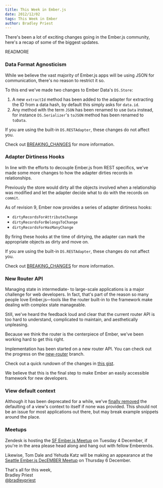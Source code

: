 ```yaml
---
title: This Week in Ember.js
date: 2012/12/02
tags: This Week in Ember
author: Bradley Priest
---
```


There's been a lot of exciting changes going in the Ember.js community, here's a recap of some of the biggest updates.

READMORE

### Data Format Agnosticism

While we believe the vast majority of Ember.js apps will be using JSON for
communication, there's no reason to restrict it so.

To this end we've made two changes to Ember Data's `DS.Store`:

  1. A new `extractId` method has been added to the adapter for extracting the
     ID from a data hash, by default this simply asks for `data.id`.
  2. Any method with the term `JSON` has been renamed to use `Data` instead,
     for instance `DS.Serializer`'s `toJSON` method has been renamed to `toData`.

If you are using the built-in `DS.RESTAdapter`, these changes do not affect you.

Check out [BREAKING_CHANGES](https://github.com/emberjs/data/blob/master/BREAKING_CHANGES.md)
for more information.

### Adapter Dirtiness Hooks

In line with the efforts to decouple Ember.js from REST specifics, we've made
some more changes to how the adapter dirties records in relationships.

Previously the store would dirty all the objects involved when a relationship was modified
and let the adapter decide what to do with the records on `commit`.

As of revision 9, Ember now provides a series of adapter dirtiness hooks:

* `dirtyRecordsForAttributeChange`
* `dirtyRecordsForBelongsToChange`
* `dirtyRecordsForHasManyChange`

By firing these hooks at the time of dirtying, the adapter can mark the
appropriate objects as dirty and move on.

If you are using the built-in `DS.RESTAdapter`, these changes do not affect you.

Check out [BREAKING_CHANGES](https://github.com/emberjs/data/blob/master/BREAKING_CHANGES.md)
for more information.

### New Router API

Managing state in intermediate- to large-scale applications is a major
challenge for web developers. In fact, that's part of the reason so many
people love Ember.js—tools like the router built-in to the framework
make dealing with complex state manageable.

Still, we've heard the feedback loud and clear that the current router
API is too hard to understand, complicated to maintain, and aesthetically
unpleasing.

Because we think the router is the centerpiece of Ember, we've been working hard to get this right.

Implementation has been started on a new router API. You can check out the progress on
the [new-router](https://github.com/emberjs/ember.js/tree/new-router) branch.

Check out a quick rundown of the changes in [this gist](https://gist.github.com/3981133).

We believe that this is the final step to make Ember an easily accessible
framework for new developers.

### View default context

Although it has been deprecated for a while, we've [finally removed](https://github.com/emberjs/ember.js/commit/ed38ab3777733597ac5abd33ce26c3edeb2d7d13)
the defaulting of a view's context to itself if none was provided. This should
not be an issue for most applications out there, but may break example snippets
around the place.

### Meetups

Zendesk is hosting the [SF Ember.js Meetup](http://www.meetup.com/Ember-SF/events/89198892/)
on Tuesday 4 December, if you're in the area please head along and
hang out with fellow Emberenõs.

Likewise, Tom Dale and Yehuda Katz will be making an
appearance at the [Seattle Ember.js DecEMBER Meetup](http://www.meetup.com/Ember-js-Seattle-Meetup/events/68465172/)
on Thursday 6 December.

That's all for this week,  
Bradley Priest  
[@bradleypriest](https://twitter.com/bradleypriest)
